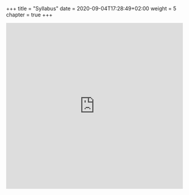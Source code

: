 +++
title = "Syllabus"
date = 2020-09-04T17:28:49+02:00
weight = 5
chapter = true
+++

<iframe src="https://giphy.com/embed/CjmvTCZf2U3p09Cn0h" width="480" height="452" frameBorder="0" class="giphy-embed" allowFullScreen></iframe><p><a 
